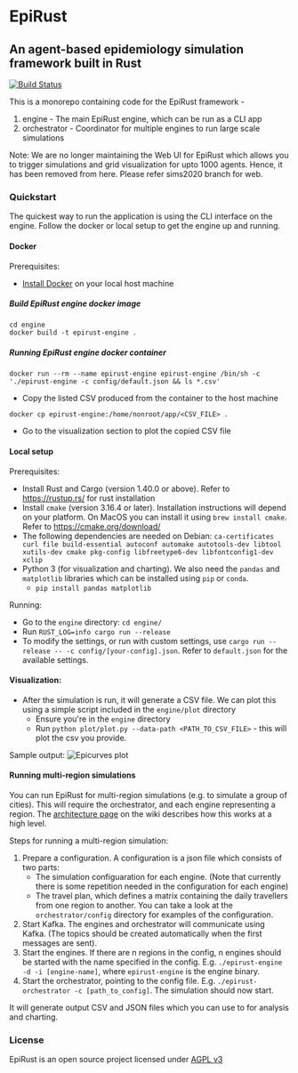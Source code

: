 # EpiRust
## An agent-based epidemiology simulation framework built in Rust

[![Build Status](https://travis-ci.org/thoughtworks/epirust.svg?branch=master)](https://travis-ci.org/thoughtworks/epirust)

This is a monorepo containing code for the EpiRust framework -

1. engine - The main EpiRust engine, which can be run as a CLI app
2. orchestrator - Coordinator for multiple engines to run large scale simulations

Note: We are no longer maintaining the Web UI for EpiRust which allows you to trigger simulations and grid visualization for upto 1000 agents. Hence, it has been removed from here. Please refer sims2020 branch for web. 

### Quickstart

The quickest way to run the application is using the CLI interface on the engine. Follow the docker or local setup to get the engine up and running.

#### Docker  

Prerequisites: 
- [Install Docker](https://docs.docker.com/install/) on your local host machine

##### Build EpiRust engine docker image 
```
cd engine
docker build -t epirust-engine .
```

##### Running EpiRust engine docker container
```
docker run --rm --name epirust-engine epirust-engine /bin/sh -c './epirust-engine -c config/default.json && ls *.csv'
```
- Copy the listed CSV produced from the container to the host machine
```
docker cp epirust-engine:/home/nonroot/app/<CSV_FILE> .
```
- Go to the visualization section to plot the copied CSV file


#### Local setup

Prerequisites: 
- Install Rust and Cargo (version 1.40.0 or above). Refer to https://rustup.rs/ for rust installation
- Install `cmake` (version 3.16.4 or later). Installation instructions will depend on your platform. On MacOS you can install it using `brew install cmake`. Refer to https://cmake.org/download/
- The following dependencies are needed on Debian: `ca-certificates curl file build-essential autoconf automake autotools-dev libtool xutils-dev cmake pkg-config libfreetype6-dev libfontconfig1-dev xclip`
- Python 3 (for visualization and charting). We also need the `pandas` and `matplotlib` libraries which can be installed using `pip` or `conda`.
    - `pip install pandas matplotlib`

Running:
- Go to the `engine` directory: `cd engine/`
- Run `RUST_LOG=info cargo run --release`
- To modify the settings, or run with custom settings, use `cargo run --release -- -c config/[your-config].json`. Refer to `default.json` for the available settings.

#### Visualization:
- After the simulation is run, it will generate a CSV file. We can plot this using a simple script included in the `engine/plot` directory
  - Ensure you're in the `engine` directory
  - Run `python plot/plot.py --data-path <PATH_TO_CSV_FILE>` - this will plot the csv you provide.

Sample output:
![Epicurves plot](https://user-images.githubusercontent.com/16804955/79959420-bf29a500-84a1-11ea-844e-11cc721b7b79.png)


#### Running multi-region simulations

You can run EpiRust for multi-region simulations (e.g. to simulate a group of cities). This will require the orchestrator, and each engine representing a region. The [architecture page](https://github.com/thoughtworks/epirust/wiki/Technical-Architecture#architecture-for-a-multi-city-simulation) on the wiki describes how this works at a high level.

Steps for running a multi-region simulation:
1. Prepare a configuration. A configuration is a json file which consists of two parts:
    - The simulation configuaration for each engine. (Note that currently there is some repetition needed in the configuration for each engine)
    - The travel plan, which defines a matrix containing the daily travellers from one region to another.
    You can take a look at the `orchestrator/config` directory for examples of the configuration.
2. Start Kafka. The engines and orchestrator will communicate using Kafka. (The topics should be created automatically when the first messages are sent).
3. Start the engines. If there are n regions in the config, n engines should be started with the name specified in the config. E.g. `./epirust-engine -d -i [engine-name]`, where `epirust-engine` is the engine binary.
4. Start the orchestrator, pointing to the config file. E.g. `./epirust-orchestrator -c [path_to_config]`. The simulation should now start.

It will generate output CSV and JSON files which you can use to for analysis and charting.

### License
EpiRust is an open source project licensed under [AGPL v3](https://www.gnu.org/licenses/agpl-3.0.en.html)
